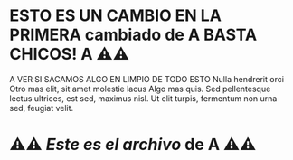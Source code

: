 # ESTO ES UN CAMBIO EN LA PRIMERA cambiado de **A** BASTA CHICOS! **A** ⚠️⚠️

A VER SI SACAMOS ALGO EN LIMPIO DE TODO ESTO
Nulla hendrerit orci Otro mas elit, sit amet molestie lacus Algo mas quis.
Sed pellentesque lectus ultrices, est sed, maximus nisl.
Ut elit turpis, fermentum non urna sed, feugiat velit.

# ⚠️⚠️ _Este es el archivo_ de **A** ⚠️⚠️
